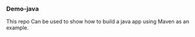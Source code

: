 ### Demo-java ####
This repo Can be used to show how to build a java app using Maven as an example.
